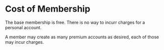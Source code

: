 # Cost of Membership

The base membership is free. There is no way to incurr charges for a personal account.

A member may create as many premium accounts as desired, each of those may incur charges.
